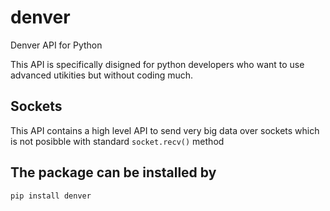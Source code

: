 # denver
Denver API for Python

This API is specifically disigned for python developers who want to use
advanced utikities but without coding much.

## Sockets
This API contains a high level API to send very big data over sockets which
is not posibble with standard `socket.recv()` method

## The package can be installed by
```
pip install denver
```

